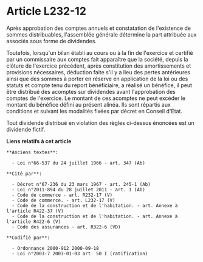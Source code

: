 # Article L232-12

Après approbation des comptes annuels et constatation de l'existence de sommes distribuables, l'assemblée générale détermine
la part attribuée aux associés sous forme de dividendes.

Toutefois, lorsqu'un bilan établi au cours ou à la fin de l'exercice et certifié par un commissaire aux comptes fait
apparaître que la société, depuis la clôture de l'exercice précédent, après constitution des amortissements et provisions
nécessaires, déduction faite s'il y a lieu des pertes antérieures ainsi que des sommes à porter en réserve en application de
la loi ou des statuts et compte tenu du report bénéficiaire, a réalisé un bénéfice, il peut être distribué des acomptes sur
dividendes avant l'approbation des comptes de l'exercice. Le montant de ces acomptes ne peut excéder le montant du bénéfice
défini au présent alinéa. Ils sont répartis aux conditions et suivant les modalités fixées par décret en Conseil d'Etat.

Tout dividende distribué en violation des règles ci-dessus énoncées est un dividende fictif.

**Liens relatifs à cet article**

	**Anciens textes**:

	  - Loi n°66-537 du 24 juillet 1966 - art. 347 (Ab)

	**Cité par**:

	  - Décret n°67-236 du 23 mars 1967 - art. 245-1 (Ab)
	  - Loi n°2011-894 du 28 juillet 2011 - art. 1 (Ab)
	  - Code de commerce - art. R232-17 (V)
	  - Code de commerce. - art. L232-17 (V)
	  - Code de la construction et de l'habitation. - art. Annexe à l'article R422-37 (V)
	  - Code de la construction et de l'habitation. - art. Annexe à l'article R422-6 (V)
	  - Code des assurances - art. R322-6 (VD)

	**Codifié par**:

	  - Ordonnance 2000-912 2000-09-18
	  - Loi n°2003-7 2003-01-03 art. 50 I (ratification)
